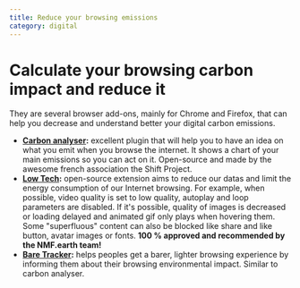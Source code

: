 ```yaml
---
title: Reduce your browsing emissions
category: digital
---
```


# Calculate your browsing carbon impact and reduce it

They are several browser add-ons, mainly for Chrome and Firefox, that can help you decrease and understand better your digital carbon emissions.

- **[Carbon analyser](https://addons.mozilla.org/en-US/firefox/addon/carbonalyser/):** excellent plugin that will help you to have an idea on what you emit when you browse the internet. It shows a chart of your main emissions so you can act on it. Open-source and made by the awesome french association the Shift Project.
- **[Low Tech](https://addons.mozilla.org/fr/firefox/addon/low-web-extension/):** open-source extension aims to reduce our datas and limit the energy consumption of our Internet browsing. For example, when possible, video quality is set to low quality, autoplay and loop parameters are disabled. If it's possible, quality of images is decreased or loading delayed and animated gif only plays when hovering them. Some "superfluous" content can also be blocked like share and like button, avatar images or fonts. **100 % approved and recommended by the NMF.earth team!**
- **[Bare Tracker](https://addons.mozilla.org/fr/firefox/addon/bare-tracker):** helps peoples get a barer, lighter browsing experience by informing them about their browsing environmental impact. Similar to carbon analyser.

